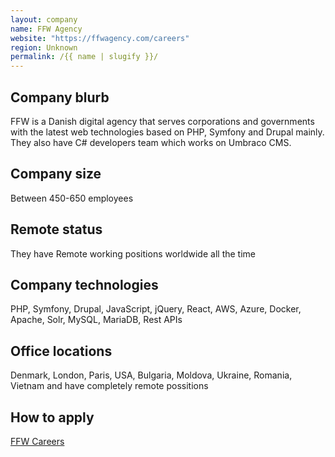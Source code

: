 ```yaml
---
layout: company
name: FFW Agency
website: "https://ffwagency.com/careers"
region: Unknown
permalink: /{{ name | slugify }}/
---
```


## Company blurb

FFW is a Danish digital agency that serves corporations and governments with the latest web technologies based on PHP, Symfony and Drupal mainly. They also have C# developers team which works on Umbraco CMS.

## Company size

Between 450-650 employees

## Remote status

They have Remote working positions worldwide all the time

## Company technologies

PHP, Symfony, Drupal, JavaScript, jQuery, React, AWS, Azure, Docker, Apache, Solr, MySQL, MariaDB, Rest APIs

## Office locations
Denmark, London, Paris, USA, Bulgaria, Moldova, Ukraine, Romania, Vietnam and have completely remote possitions

## How to apply

[FFW Careers](https://ffwagency.com/careers)